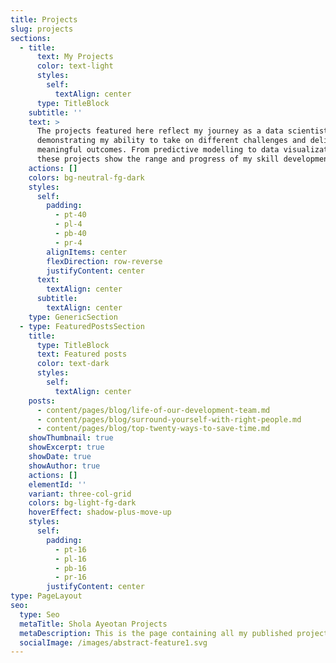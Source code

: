 ```yaml
---
title: Projects
slug: projects
sections:
  - title:
      text: My Projects
      color: text-light
      styles:
        self:
          textAlign: center
      type: TitleBlock
    subtitle: ''
    text: >
      The projects featured here reflect my journey as a data scientist,
      demonstrating my ability to take on different challenges and deliver
      meaningful outcomes. From predictive modelling to data visualization,
      these projects show the range and progress of my skill development.
    actions: []
    colors: bg-neutral-fg-dark
    styles:
      self:
        padding:
          - pt-40
          - pl-4
          - pb-40
          - pr-4
        alignItems: center
        flexDirection: row-reverse
        justifyContent: center
      text:
        textAlign: center
      subtitle:
        textAlign: center
    type: GenericSection
  - type: FeaturedPostsSection
    title:
      type: TitleBlock
      text: Featured posts
      color: text-dark
      styles:
        self:
          textAlign: center
    posts:
      - content/pages/blog/life-of-our-development-team.md
      - content/pages/blog/surround-yourself-with-right-people.md
      - content/pages/blog/top-twenty-ways-to-save-time.md
    showThumbnail: true
    showExcerpt: true
    showDate: true
    showAuthor: true
    actions: []
    elementId: ''
    variant: three-col-grid
    colors: bg-light-fg-dark
    hoverEffect: shadow-plus-move-up
    styles:
      self:
        padding:
          - pt-16
          - pl-16
          - pb-16
          - pr-16
        justifyContent: center
type: PageLayout
seo:
  type: Seo
  metaTitle: Shola Ayeotan Projects
  metaDescription: This is the page containing all my published projects
  socialImage: /images/abstract-feature1.svg
---
```

